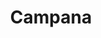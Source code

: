 ---
title: Campana
date: 
draft: false

# descripcion
description : Campana

materials: Plata 925

color: Plateado

dimensions: 1,3cm x 1,5cm

code: 02-14-0171

type: "Dijes"

categories: []

price: $3.480,00

# Images
# first image will be shown in the product page
images:
  # - image: "images/path_to_image"
  # La ubicacion de las imagenes es imagenes/Dijes/Dijes.Plata/02-14-0171-campana
  - image: "./images/dijes/plata/02-14-0171-campana.JPG"
---